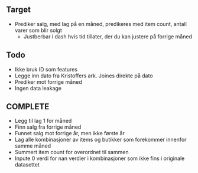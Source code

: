 ## Target
+ Prediker salg, med lag på en måned, predikeres med item count, antall varer som blir solgt
    + Justberbar i dash hvis tid tillater, der du kan justere på forrige måned


## Todo
+ Ikke bruk ID som features
+ Legge inn dato fra Kristoffers ark. Joines direkte på dato
+ Prediker mot forrige måned
+ Ingen data leakage

## COMPLETE
+ Legg til lag 1 for måned
+ Finn salg fra forrige måned
+ Funnet salg mot forrige år, men ikke første år
+ Lag alle kombinasjoner av items og butikker som forekommer innenfor samme måned
+ Summert item count for overordnet til sammen
+ Inpute 0 verdi for nan verdier i kombinasjoner som ikke fins i originale datasettet

